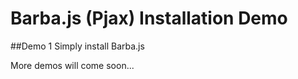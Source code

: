 # Barba.js (Pjax) Installation Demo

##Demo 1
Simply install Barba.js

More demos will come soon...

